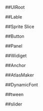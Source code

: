 ##UIRoot

##Lable

##Sprite
    Slice

##Button

##Panel

##Widiget

##Anchor

##AtlasMaker

##DynamicFont

##tween

##slider



